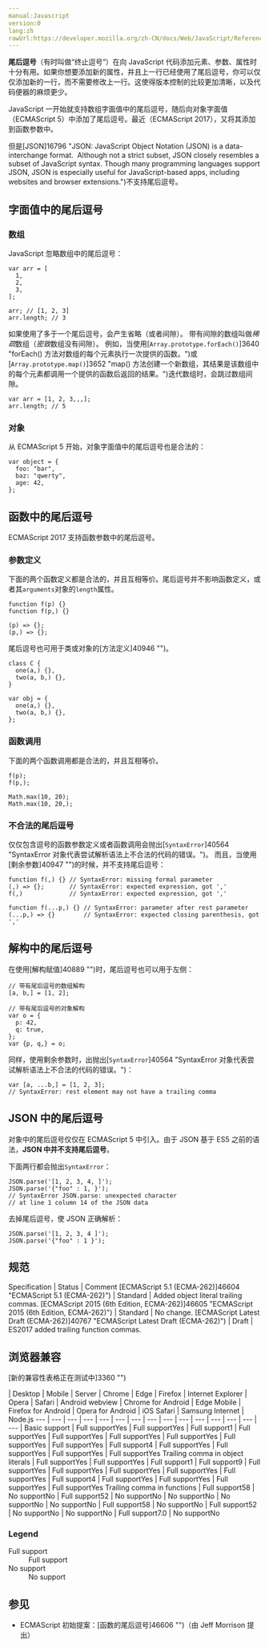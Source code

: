 ```yaml
---
manual:Javascript
version:0
lang:zh
rawUrl:https://developer.mozilla.org/zh-CN/docs/Web/JavaScript/Reference/Trailing_commas
---
```






**尾后逗号**（有时叫做“终止逗号”）在向 JavaScript 代码添加元素、参数、属性时十分有用。如果你想要添加新的属性，并且上一行已经使用了尾后逗号，你可以仅仅添加新的一行，而不需要修改上一行。这使得版本控制的比较更加清晰，以及代码便器的麻烦更少。



JavaScript 一开始就支持数组字面值中的尾后逗号，随后向对象字面值（ECMAScript 5）中添加了尾后逗号。最近（ECMAScript 2017），又将其添加到函数参数中。



但是[JSON]16796 "JSON: JavaScript Object Notation (JSON) is a data-interchange format.  Although not a strict subset, JSON closely resembles a subset of JavaScript syntax. Though many programming languages support JSON, JSON is especially useful for JavaScript-based apps, including websites and browser extensions.")不支持尾后逗号。


## 字面值中的尾后逗号<a name="字面值中的尾后逗号"></a>

### 数组<a name="数组"></a>


JavaScript 忽略数组中的尾后逗号：


```
var arr = [
  1, 
  2, 
  3, 
];

arr; // [1, 2, 3]
arr.length; // 3
```


如果使用了多于一个尾后逗号，会产生省略（或者间隙）。 带有间隙的数组叫做*稀疏*数组（*密致*数组没有间隙）。 例如，当使用[`Array.prototype.forEach()`]3640 "forEach() 方法对数组的每个元素执行一次提供的函数。")或[`Array.prototype.map()`]3652 "map() 方法创建一个新数组，其结果是该数组中的每个元素都调用一个提供的函数后返回的结果。")迭代数组时，会跳过数组间隙。


```
var arr = [1, 2, 3,,,];
arr.length; // 5
```

### 对象<a name="对象"></a>


从 ECMAScript 5 开始，对象字面值中的尾后逗号也是合法的：


```
var object = { 
  foo: "bar", 
  baz: "qwerty",
  age: 42,
};
```

## 函数中的尾后逗号<a name="函数中的尾后逗号"></a>


ECMAScript 2017 支持函数参数中的尾后逗号。


### 参数定义<a name="参数定义"></a>


下面的两个函数定义都是合法的，并且互相等价。尾后逗号并不影响函数定义，或者其`arguments`对象的`length`属性。


```
function f(p) {}
function f(p,) {} 

(p) => {};
(p,) => {};
```


尾后逗号也可用于类或对象的[方法定义]40946 "")。


```
class C {
  one(a,) {},
  two(a, b,) {},
}

var obj = {
  one(a,) {},
  two(a, b,) {},
};
```

### 函数调用<a name="函数调用"></a>


下面的两个函数调用都是合法的，并且互相等价。


```
f(p);
f(p,);

Math.max(10, 20);
Math.max(10, 20,);
```

### 不合法的尾后逗号<a name="不合法的尾后逗号"></a>


仅仅包含逗号的函数参数定义或者函数调用会抛出[`SyntaxError`]40564 "SyntaxError 对象代表尝试解析语法上不合法的代码的错误。")。 而且，当使用[剩余参数]40947 "")的时候，并不支持尾后逗号：


```
function f(,) {} // SyntaxError: missing formal parameter
(,) => {};       // SyntaxError: expected expression, got ','
f(,)             // SyntaxError: expected expression, got ','

function f(...p,) {} // SyntaxError: parameter after rest parameter
(...p,) => {}        // SyntaxError: expected closing parenthesis, got ','
```

## 解构中的尾后逗号<a name="解构中的尾后逗号"></a>


在使用[解构赋值]40889 "")时，尾后逗号也可以用于左侧：


```
// 带有尾后逗号的数组解构
[a, b,] = [1, 2];

// 带有尾后逗号的对象解构
var o = {
  p: 42, 
  q: true,
};
var {p, q,} = o;
```


同样，使用剩余参数时，出抛出[`SyntaxError`]40564 "SyntaxError 对象代表尝试解析语法上不合法的代码的错误。")：


```
var [a, ...b,] = [1, 2, 3];
// SyntaxError: rest element may not have a trailing comma
```

## JSON 中的尾后逗号<a name="JSON_中的尾后逗号"></a>


对象中的尾后逗号仅仅在 ECMAScript 5 中引入。由于 JSON 基于 ES5 之前的语法，**JSON 中并不支持尾后逗号**。



下面两行都会抛出`SyntaxError`：


```
JSON.parse('[1, 2, 3, 4, ]');
JSON.parse('{"foo" : 1, }');
// SyntaxError JSON.parse: unexpected character 
// at line 1 column 14 of the JSON data
```


去掉尾后逗号，使 JSON 正确解析：


```
JSON.parse('[1, 2, 3, 4 ]');
JSON.parse('{"foo" : 1 }');
```

## 规范<a name="规范"></a>

Specification | Status | Comment 
[ECMAScript 5.1 (ECMA-262)]46604 "ECMAScript 5.1 (ECMA-262)") | Standard | Added object literal trailing commas. 
[ECMAScript 2015 (6th Edition, ECMA-262)]46605 "ECMAScript 2015 (6th Edition, ECMA-262)") | Standard | No change. 
[ECMAScript Latest Draft (ECMA-262)]40767 "ECMAScript Latest Draft (ECMA-262)") | Draft | ES2017 added trailing function commas. 


## 浏览器兼容<a name="浏览器兼容"></a>
[新的兼容性表格正在测试中<i></i>]3360 "")

 | <abbr>Desktop<i></i></abbr> | <abbr>Mobile<i></i></abbr> | <abbr>Server<i></i></abbr> 
 | <abbr>Chrome<i></i></abbr> | <abbr>Edge<i></i></abbr> | <abbr>Firefox<i></i></abbr> | <abbr>Internet Explorer<i></i></abbr> | <abbr>Opera<i></i></abbr> | <abbr>Safari<i></i></abbr> | <abbr>Android webview<i></i></abbr> | <abbr>Chrome for Android<i></i></abbr> | <abbr>Edge Mobile<i></i></abbr> | <abbr>Firefox for Android<i></i></abbr> | <abbr>Opera for Android<i></i></abbr> | <abbr>iOS Safari<i></i></abbr> | <abbr>Samsung Internet<i></i></abbr> | <abbr>Node.js<i></i></abbr> 
 ---  |  ---  |  ---  |  ---  |  ---  |  ---  |  ---  |  ---  |  ---  |  ---  |  ---  |  ---  |  ---  |  ---  |  ---  | 
Basic support | <abbr>Full support</abbr>Yes | <abbr>Full support</abbr>Yes | <abbr>Full support</abbr>1 | <abbr>Full support</abbr>Yes | <abbr>Full support</abbr>Yes | <abbr>Full support</abbr>Yes | <abbr>Full support</abbr>Yes | <abbr>Full support</abbr>Yes | <abbr>Full support</abbr>Yes | <abbr>Full support</abbr>4 | <abbr>Full support</abbr>Yes | <abbr>Full support</abbr>Yes | <abbr>Full support</abbr>Yes | <abbr>Full support</abbr>Yes 
Trailing comma in object literals | <abbr>Full support</abbr>Yes | <abbr>Full support</abbr>Yes | <abbr>Full support</abbr>1 | <abbr>Full support</abbr>9 | <abbr>Full support</abbr>Yes | <abbr>Full support</abbr>Yes | <abbr>Full support</abbr>Yes | <abbr>Full support</abbr>Yes | <abbr>Full support</abbr>Yes | <abbr>Full support</abbr>4 | <abbr>Full support</abbr>Yes | <abbr>Full support</abbr>Yes | <abbr>Full support</abbr>Yes | <abbr>Full support</abbr>Yes 
Trailing comma in functions | <abbr>Full support</abbr>58 | <abbr>No support</abbr>No | <abbr>Full support</abbr>52 | <abbr>No support</abbr>No | <abbr>No support</abbr>No | <abbr>No support</abbr>No | <abbr>No support</abbr>No | <abbr>Full support</abbr>58 | <abbr>No support</abbr>No | <abbr>Full support</abbr>52 | <abbr>No support</abbr>No | <abbr>No support</abbr>No | <abbr>Full support</abbr>7.0 | <abbr>No support</abbr>No 


### Legend<a name="Legend"></a>
<dl><dt id=''><abbr>Full support</abbr></dt><dd>Full support</dd><dt id=''><abbr>No support</abbr></dt><dd>No support</dd></dl>


## 参见<a name="参见"></a>

* ECMAScript 初始提案：[函数的尾后逗号]46606 "")（由 Jeff Morrison 提出）



